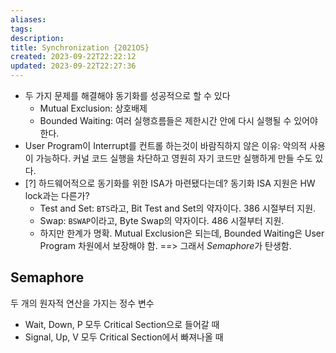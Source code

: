 ```yaml
---
aliases: 
tags: 
description:
title: Synchronization {2021OS}
created: 2023-09-22T22:22:12
updated: 2023-09-22T22:27:36
---
```

- 두 가지 문제를 해결해야 동기화를 성공적으로 할 수 있다
	- Mutual Exclusion: 상호배제
	- Bounded Waiting: 여러 실행흐름들은 제한시간 안에 다시 실행될 수 있어야 한다.
- User Program이 Interrupt를 컨트롤 하는것이 바람직하지 않은 이유: 악의적 사용이 가능하다. 커널 코드 실행을 차단하고 영원히 자기 코드만 실행하게 만들 수도 있다.
- [?] 하드웨어적으로 동기화를 위한 ISA가 마련됐다는데? 동기화 ISA 지원은 HW lock과는 다른가?
	- Test and Set: `BTS`라고, Bit Test and Set의 약자이다. 386 시절부터 지원.
	- Swap: `BSWAP`이라고, Byte Swap의 약자이다. 486 시절부터 지원.
	- 하지만 한계가 명확. Mutual Exclusion은 되는데, Bounded Waiting은 User Program 차원에서 보장해야 함. ==> 그래서 *Semaphore*가 탄생함.

## Semaphore

두 개의 원자적 연산을 가지는 정수 변수

- Wait, Down, P 모두 Critical Section으로 들어갈 때
- Signal, Up, V 모두 Critical Section에서 빠져나올 때
